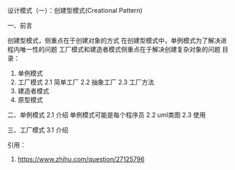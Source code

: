 设计模式（一）：创建型模式(Creational Pattern)

一、前言

创建型模式，侧重点在于创建对象的方式
在创建型模式中，单例模式为了解决进程内唯一性的问题
工厂模式和建造者模式侧重点在于解决创建复杂对象的问题
目录：
1. 单例模式
2. 工厂模式
   2.1 简单工厂
   2.2 抽象工厂
   2.3 工厂方法
3. 建造者模式
4. 原型模式

二、单例模式
2.1 介绍
单例模式可能是每个程序员
2.2 uml类图
2.3 使用

三、工厂模式
3.1 介绍

引用：
1. https://www.zhihu.com/question/27125796
